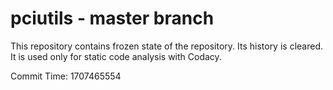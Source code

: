 # pciutils - master branch

This repository contains frozen state of the repository.
Its history is cleared. It is used only for static code
analysis with Codacy.

Commit Time: 1707465554